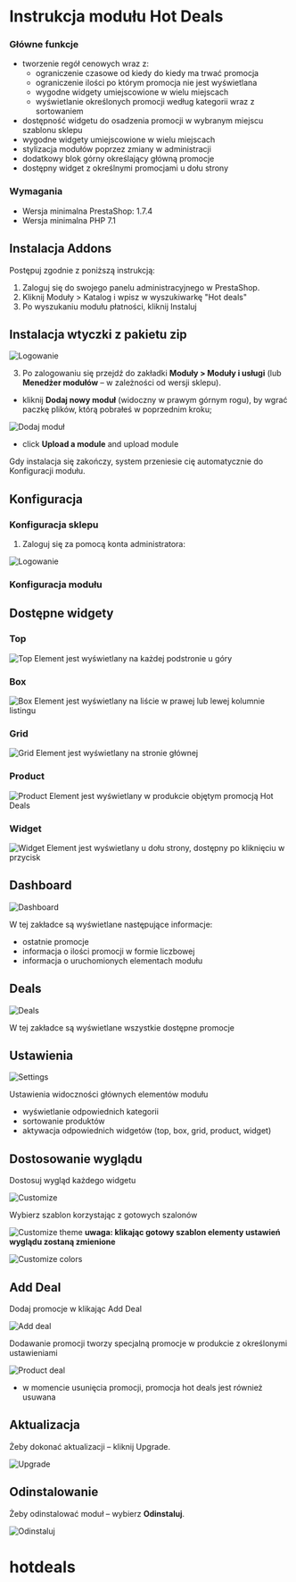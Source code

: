# Instrukcja modułu Hot Deals

### Główne funkcje
- tworzenie regół cenowych wraz z:
  - ograniczenie czasowe od kiedy do kiedy ma trwać promocja
  - ograniczenie ilości po którym promocja nie jest wyświetlana
  - wygodne widgety umiejscowione w wielu miejscach
  - wyświetlanie określonych promocji według kategorii wraz z sortowaniem
- dostępność widgetu do osadzenia promocji w wybranym miejscu szablonu sklepu
- wygodne widgety umiejscowione w wielu miejscach
- stylizacja modułów poprzez zmiany w administracji
- dodatkowy blok górny określający główną promocje
- dostępny widget z określnymi promocjami u dołu strony

### Wymagania
- Wersja minimalna PrestaShop: 1.7.4
- Wersja minimalna PHP 7.1

## Instalacja Addons
Postępuj zgodnie z poniższą instrukcją:

1. Zaloguj się do swojego panelu administracyjnego w PrestaShop.
2. Kliknij Moduły > Katalog i wpisz w wyszukiwarkę "Hot deals"
3. Po wyszukaniu modułu płatności, kliknij Instaluj

## Instalacja wtyczki z pakietu zip

![Logowanie](https://raw.githubusercontent.com/coalacode-com/hotdeals/main/img/install-login.png)

3) Po zalogowaniu się przejdź do zakładki **Moduły > Moduły i usługi** (lub **Menedżer modułów** – w zależności od wersji sklepu).
- kliknij **Dodaj nowy moduł** (widoczny w prawym górnym rogu), by wgrać paczkę plików, którą pobrałeś w poprzednim kroku;

![Dodaj moduł](https://raw.githubusercontent.com/coalacode-com/hotdeals/main/img/install-upload-button.png)

- click **Upload a module** and upload module

Gdy instalacja się zakończy, system przeniesie cię automatycznie do Konfiguracji modułu.


## Konfiguracja

### Konfiguracja sklepu

1) Zaloguj się za pomocą konta administratora:

![Logowanie](https://raw.githubusercontent.com/coalacode-com/hotdeals/main/img/install-login.png)


### Konfiguracja modułu

## Dostępne widgety

### Top
![Top](https://raw.githubusercontent.com/coalacode-com/hotdeals/main/img/widget-top.png)
Element jest wyświetlany na każdej podstronie u góry

### Box
![Box](https://raw.githubusercontent.com/coalacode-com/hotdeals/main/img/widget-box.png)
Element jest wyświetlany na liście w prawej lub lewej kolumnie listingu

### Grid
![Grid](https://raw.githubusercontent.com/coalacode-com/hotdeals/main/img/widget-grid.png)
Element jest wyświetlany na stronie głównej

### Product
![Product](https://raw.githubusercontent.com/coalacode-com/hotdeals/main/img/widget-product.png)
Element jest wyświetlany w produkcie objętym promocją Hot Deals

### Widget
![Widget](https://raw.githubusercontent.com/coalacode-com/hotdeals/main/img/widget-footer.png)
Element jest wyświetlany u dołu strony, dostępny po kliknięciu w przycisk


## Dashboard
![Dashboard](https://raw.githubusercontent.com/coalacode-com/hotdeals/main/img/dashboard.png)

W tej zakładce są wyświetlane następujące informacje:
- ostatnie promocje
- informacja o ilości promocji w formie liczbowej
- informacja o uruchomionych elementach modułu

## Deals
![Deals](https://raw.githubusercontent.com/coalacode-com/hotdeals/main/img/deals.png)

W tej zakładce są wyświetlane wszystkie dostępne promocje

## Ustawienia

![Settings](https://raw.githubusercontent.com/coalacode-com/hotdeals/main/img/settings.png)

Ustawienia widoczności głównych elementów modułu
- wyświetlanie odpowiednich kategorii
- sortowanie produktów
- aktywacja odpowiednich widgetów (top, box, grid, product, widget)


## Dostosowanie wyglądu

Dostosuj wygląd każdego widgetu

![Customize](https://raw.githubusercontent.com/coalacode-com/hotdeals/main/img/design.png)

Wybierz szablon korzystając z gotowych szalonów

![Customize theme](https://raw.githubusercontent.com/coalacode-com/hotdeals/main/img/design-theme.png)
**uwaga: klikając gotowy szablon elementy ustawień wyglądu zostaną zmienione**

![Customize colors](https://raw.githubusercontent.com/coalacode-com/hotdeals/main/img/design-theme-colors.png)

## Add Deal
Dodaj promocje w klikając Add Deal

![Add deal](https://raw.githubusercontent.com/coalacode-com/hotdeals/main/img/create-deal.png)

Dodawanie promocji tworzy specjalną promocje w produkcie z określonymi ustawieniami

![Product deal](https://raw.githubusercontent.com/coalacode-com/hotdeals/main/img/product-prices.png)

- w momencie usunięcia promocji, promocja hot deals jest również usuwana


## Aktualizacja
Żeby dokonać aktualizacji – kliknij Upgrade.

![Upgrade](https://raw.githubusercontent.com/coalacode-com/hotdeals/main/img/upgrade.png)

## Odinstalowanie
Żeby odinstalować moduł – wybierz **Odinstaluj**.

![Odinstaluj](https://raw.githubusercontent.com/coalacode-com/hotdeals/main/img/uninstall.png)
# hotdeals
